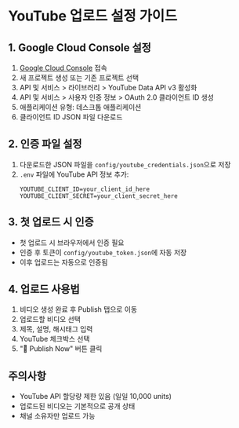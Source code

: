 # YouTube 업로드 설정 가이드

## 1. Google Cloud Console 설정

1. [Google Cloud Console](https://console.cloud.google.com/) 접속
2. 새 프로젝트 생성 또는 기존 프로젝트 선택
3. API 및 서비스 > 라이브러리 > YouTube Data API v3 활성화
4. API 및 서비스 > 사용자 인증 정보 > OAuth 2.0 클라이언트 ID 생성
5. 애플리케이션 유형: 데스크톱 애플리케이션
6. 클라이언트 ID JSON 파일 다운로드

## 2. 인증 파일 설정

1. 다운로드한 JSON 파일을 `config/youtube_credentials.json`으로 저장
2. `.env` 파일에 YouTube API 정보 추가:
   ```
   YOUTUBE_CLIENT_ID=your_client_id_here
   YOUTUBE_CLIENT_SECRET=your_client_secret_here
   ```

## 3. 첫 업로드 시 인증

- 첫 업로드 시 브라우저에서 인증 필요
- 인증 후 토큰이 `config/youtube_token.json`에 자동 저장
- 이후 업로드는 자동으로 인증됨

## 4. 업로드 사용법

1. 비디오 생성 완료 후 Publish 탭으로 이동
2. 업로드할 비디오 선택
3. 제목, 설명, 해시태그 입력
4. YouTube 체크박스 선택
5. "🚀 Publish Now" 버튼 클릭

## 주의사항

- YouTube API 할당량 제한 있음 (일일 10,000 units)
- 업로드된 비디오는 기본적으로 공개 상태
- 채널 소유자만 업로드 가능
